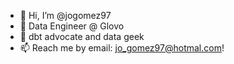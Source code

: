- 👋 Hi, I’m @jogomez97
- 👀 Data Engineer @ Glovo
- 🌱 dbt advocate and data geek
- 📫 Reach me by email: jo_gomez97@hotmal.com!

<!---
jogomez97/jogomez97 is a ✨ special ✨ repository because its `README.md` (this file) appears on your GitHub profile.
You can click the Preview link to take a look at your changes.
--->
